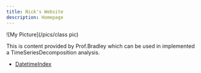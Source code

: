 ```yaml
---
title: Nick's Website
description: Homepage
---
```


![My Picture](/pics/class pic)

This is content provided by Prof.Bradley which can be used in implemented a TimeSeriesDecomposition analysis.

- [DatetimeIndex](/testfile/index.md)
